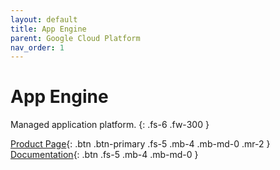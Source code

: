 ```yaml
---
layout: default
title: App Engine
parent: Google Cloud Platform
nav_order: 1
---
```


# App Engine

Managed application platform.
{: .fs-6 .fw-300 }

[Product Page](https://cloud.google.com/appengine/){: .btn .btn-primary .fs-5 .mb-4 .mb-md-0 .mr-2 } [Documentation](https://cloud.google.com/appengine/docs/){: .btn .fs-5 .mb-4 .mb-md-0 }
